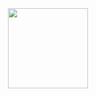 <!--
### Hi there 👋


**PamLissa/PamLissa** is a ✨ _special_ ✨ repository because its `README.md` (this file) appears on your GitHub profile.

Here are some ideas to get you started:

- 🔭 I’m currently working on ...
- 🌱 I’m currently learning ...
- 👯 I’m looking to collaborate on ...
- 🤔 I’m looking for help with ...
- 💬 Ask me about ...
- 📫 How to reach me: ...
- 😄 Pronouns: ...
- ⚡ Fun fact: ...
-->

<div align="center">
  <a href="https://github.com/PamLissa">
  <img height="160em" src="https://github-readme-stats.vercel.app/api?username=PamLissa&hide=stars&show_icons=true&theme=material-palenight&include_all_commits=false&count_private=true"/>
<!--     <img height="160em" src="https://github-readme-stats.vercel.app/api/top-langs/?username=________&hide=smalltalk&theme=material-palenight&layout=compact" /> -->
<!--   <img height="180em" src="https://github-readme-stats.vercel.app/api/top-langs/?username=PamLissa&layout=compact&langs_count=7&theme=material-palenight"/> -->
</div>
